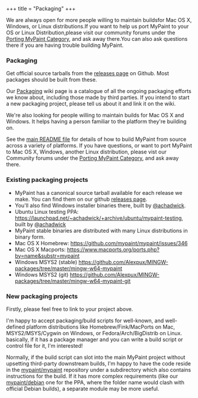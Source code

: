 +++
title = "Packaging"
+++

We are always open for more people willing to maintain buildsfor Mac 
OS X, Windows, or Linux distributions.If you want to help us port 
MyPaint to your OS or Linux Distribution,please visit our community 
forums under the [Porting MyPaint Category][source.porting], and ask away 
there.You can also ask questions there if you are having trouble 
building MyPaint.

[source.porting]: http://community.mypaint.org/c/development/porting

### Packaging
Get official source tarballs
from the [releases page][packing.releases] on Github.
Most packages should be built from these.

Our [Packaging][packing.wiki] wiki page is a catalogue of all the
ongoing packaging efforts we know about,
including those made by third parties.
If you intend to start a new packaging project,
please tell us about it and link it on the wiki.

We're also looking for people willing to maintain builds
for Mac OS X and Windows.
It helps having a person familiar to the platform they're building on.

See the [main README file][packing.readme] for details of
how to build MyPaint from source across a variety of platforms.
If you have questions, or want to port MyPaint to
Mac OS X, Windows, another Linux distribution, please vist our Community
forums under the [Porting MyPaint Category][packing.porting],
and ask away there.

[packing.releases]: https://github.com/mypaint/mypaint/releases
[packing.wiki]: https://github.com/mypaint/mypaint/wiki/Packaging
[packing.readme]: https://github.com/mypaint/mypaint/blob/master/README.md
[packing.porting]: http://community.mypaint.org/c/development/porting

### Existing packaging projects

* MyPaint has a canonical source tarball available for each release we make. You can find them on our github [releases page](https://github.com/mypaint/mypaint/releases).
* You'll also find Windows installer binaries there, built by [@achadwick](https://github.com/achadwick).
* Ubuntu Linux testing PPA: <https://launchpad.net/~achadwick/+archive/ubuntu/mypaint-testing>, built by [@achadwick](https://github.com/achadwick)
* MyPaint stable binaries are distributed with many Linux distributions in binary form.
* Mac OS X Homebrew: <https://github.com/mypaint/mypaint/issues/346>
* Mac OS X Macports: <https://www.macports.org/ports.php?by=name&substr=mypaint>
* Windows MSYS2 (stable) <https://github.com/Alexpux/MINGW-packages/tree/master/mingw-w64-mypaint>
* Windows MSYS2 (git) <https://github.com/Alexpux/MINGW-packages/tree/master/mingw-w64-mypaint-git>

### New packaging projects

Firstly, please feel free to link to your project above.

I'm happy to accept packaging/build scripts for well-known, and well-defined platform distributions like Homebrew/Fink/MacPorts on Mac, MSYS2/MSYS/Cygwin on Windows, or Fedora/Arch/BigDistrib on Linux. basically, if it has a package manager and you can write a build script or control file for it, I'm interested!

Normally, if the build script can slot into the main MyPaint project without upsetting third-party downstream builds, I'm happy to have the code reside in the [mypaint/mypaint](https://github.com/mypaint/debian) repository under a subdirectory which also contains instructions for the build. If it has more complex requirements (like our [mypaint/debian](https://github.com/mypaint/debian) one for the PPA, where the folder name would clash with official Debian builds), a separate module may be more useful.
